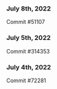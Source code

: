 ### July 8th, 2022

Commit #51107

### July 5th, 2022

Commit #314353


### July 4th, 2022

Commit #72281
